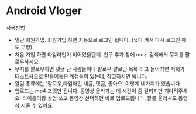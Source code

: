 Android Vloger
======

사용방법
* 일단 회원가입. 회원가입 하면 자동으로 로그인 됩니다. (껐다 켜서 다시 로그인 해도 무방)
* 처음 가입 하면 타임라인이 비어있을텐데. 친구 추가 창에 muzi 검색해서 무지를 팔로우하세요.
* 무지를 팔로우하면 댓글 단 사람들이나 팔로우 팔로잉 목록 타고 들어가면 저희가 테스트용으로 만들어놓은 계정들이 있는데, 참고하시면 됩니다.
* 알림 종류에는 '팔로우,타임라인 새글, 댓글, 좋아요' 이렇게 네가지가 있습니다.
* 업로드는 mp4 포맷만 됩니다. 동영상 올라가는 데 시간이 좀 걸리지만 기다려주세요. 타이틀이랑 설명 쓰고 동영상 선택하면 바로 업로드됩니다. 잘못 올리셔도 동영상 지울 수 있어요.
